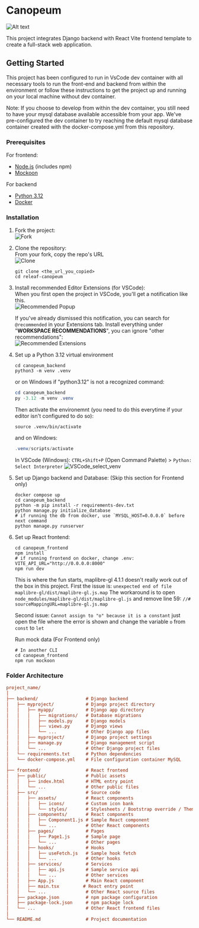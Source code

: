 # Canopeum

![Alt text](canopeum_frontend/public/Canopeum_Logo.jpg?raw=true "Logo")

This project integrates Django backend with React Vite frontend template to create a full-stack web application.

## Getting Started

This project has been configured to run in VsCode dev container with all
necessary tools to run the front-end and backend from within the environment or
follow these instructions to get the project up and running on your local machine
without dev container.

Note: If you choose to develop from within the dev container, you still need to
have your mysql database available accessible from your app. We've pre-configured
the dev container to try reaching the default mysql database container created
with the docker-compose.yml from this repository.

### Prerequisites

For frontend:

- [Node.js](https://nodejs.org/en/download) (includes npm)
- [Mockoon](https://mockoon.com/download/#download-section)

For backend

- [Python 3.12](https://www.python.org/downloads/)
- [Docker](https://www.docker.com/get-started/)

### Installation

1. Fork the project:\
   ![Fork](/docs/Fork.png)

2. Clone the repository:\
   From your fork, copy the repo's URL\
   ![Clone](/docs/Clone.png)

   ```shell
   git clone <the_url_you_copied>
   cd releaf-canopeum
   ```

3. Install recommended Editor Extensions (for VSCode):\
   When you first open the project in VSCode, you'll get a notification like this.\
   ![Recommended Popup](/docs/Recommended_Popup.png)

   If you've already dismissed this notification, you can search for `@recommended` in your Extensions tab.
   Install everything under "**WORKSPACE RECOMMENDATIONS**", you can ignore "other recommendations":\
   ![Recommended Extensions](/docs/Recommended_Extensions.png)

4. Set up a Python 3.12 virtual environment

   ```shell
   cd canopeum_backend
   python3 -m venv .venv
   ```

   or on Windows if "python3.12" is not a recognized command:

   ```powershell
   cd canopeum_backend
   py -3.12 -m venv .venv
   ```

   Then activate the environemnt (you need to do this everytime if your editor isn't configured to do so):

   ```shell
   source .venv/bin/activate
   ```

   and on Windows:

   ```powershell
   .venv/scripts/activate
   ```

   In VSCode (Windows):
   `CTRL+Shift+P` (Open Command Palette) > `Python: Select Interpreter`
   ![VSCode_select_venv](/docs/VSCode_select_venv.png)

5. Set up Django backend and Database: (Skip this section for Frontend only)

   ```shell
   docker compose up
   cd canopeum_backend
   python -m pip install -r requirements-dev.txt
   python manage.py initialize_database
   # if running the db from docker, use `MYSQL_HOST=0.0.0.0` before next command
   python manage.py runserver
   ```

6. Set up React frontend:

   ```shell
   cd canopeum_frontend
   npm install
   # if running frontend on docker, change .env: VITE_API_URL="http://0.0.0.0:8000"
   npm run dev
   ```

   This is where the fun starts, maplibre-gl 4.1.1 doesn't really work out of
   the box in this project.
   First the issue is:
      `unexpected end of file maplibre-gl/dist/maplibre-gl.js.map`
   The workaround is to open `node_modules/maplibre-gl/dist/maplibre-gl.js`
   and remove line 59: `//# sourceMappingURL=maplibre-gl.js.map`

   Second issue: `Cannot assign to "o" because it is a constant`
   just open the file where the error is shown and change the variable `o` from
   `const` to `let`

   Run mock data (For Frontend only)

   ```shell
   # In another CLI
   cd canopeum_frontend
   npm run mockoon
   ```

### Folder Architecture

```ini
project_name/
│
├── backend/                  # Django backend
│   ├── myproject/            # Django project directory
│   │   ├── myapp/            # Django app directory
│   │   │   ├── migrations/   # Database migrations
│   │   │   ├── models.py     # Django models
│   │   │   ├── views.py      # Django views
│   │   │   └── ...           # Other Django app files
│   │   ├── myproject/        # Django project settings
│   │   ├── manage.py         # Django management script
│   │   └── ...               # Other Django project files
│   └── requirements.txt      # Python dependencies
│   └── docker-compose.yml    # File configuration container MySQL
│
├── frontend/                 # React frontend
│   ├── public/               # Public assets
│   │   ├── index.html        # HTML entry point
│   │   └── ...               # Other public files
│   ├── src/                  # Source code
│   │   ├── assets/           # React components
│   │   │   ├── icons/        # Custom icon bank
│   │   │   └── styles/       # Stylesheets / Bootstrap override / Theme variables
│   │   ├── components/       # React components
│   │   │   ├── Component1.js # Sample React component
│   │   │   └── ...           # Other React components
│   │   ├── pages/            # Pages
│   │   │   ├── Page1.js      # Sample page
│   │   │   └── ...           # Other pages
│   │   ├── hooks/            # Hooks
│   │   │   ├── useFetch.js   # Sample hook fetch
│   │   │   └── ...           # Other hooks
│   │   ├── services/         # Services
│   │   │   ├── api.js        # Sample service api
│   │   │   └── ...           # Other services
│   │   ├── App.js            # Main React component
│   │   ├── main.tsx         # React entry point
│   │   └── ...               # Other React source files
│   ├── package.json          # npm package configuration
│   ├── package-lock.json     # npm package lock
│   └── ...                   # Other React frontend files
│
└── README.md                 # Project documentation
```
